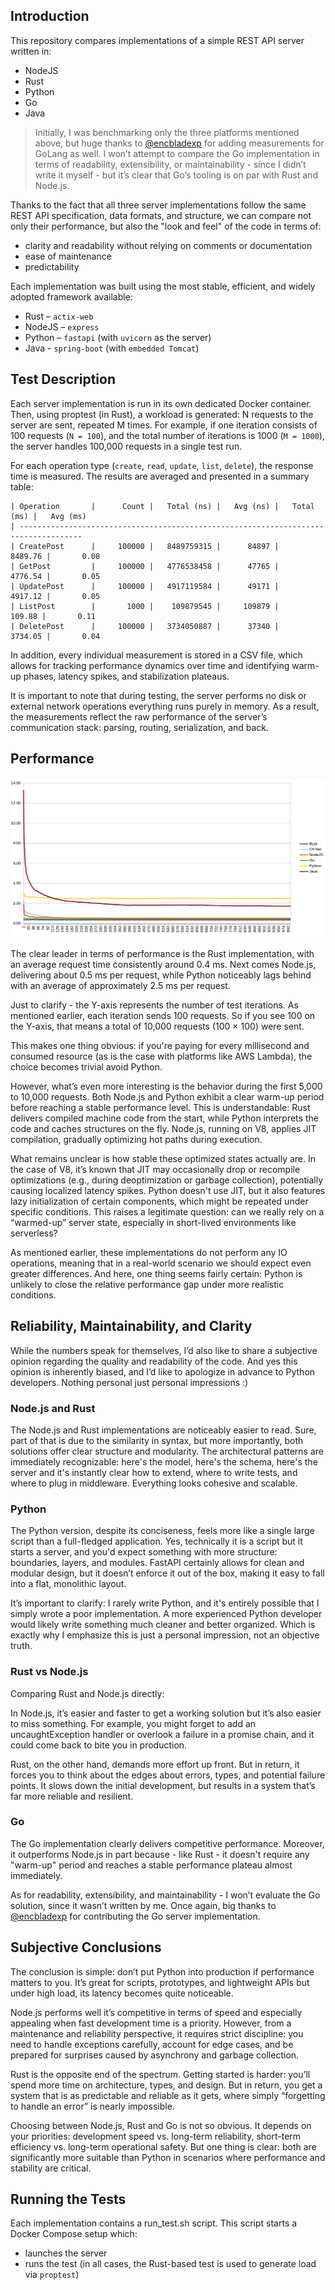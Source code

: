 ## Introduction

This repository compares implementations of a simple REST API server written in:

- NodeJS
- Rust
- Python
- Go
- Java

> Initially, I was benchmarking only the three platforms mentioned above, but huge thanks to [@encbladexp](https://github.com/encbladexp) for adding measurements for GoLang as well. I won’t attempt to compare the Go implementation in terms of readability, extensibility, or maintainability - since I didn’t write it myself - but it’s clear that Go’s tooling is on par with Rust and Node.js.

Thanks to the fact that all three server implementations follow the same REST API specification, data formats, and structure, we can compare not only their performance, but also the "look and feel" of the code in terms of:

- clarity and readability without relying on comments or documentation
- ease of maintenance
- predictability

Each implementation was built using the most stable, efficient, and widely adopted framework available:

- Rust – `actix-web`
- NodeJS – `express`
- Python – `fastapi` (with `uvicorn` as the server)
- Java - `spring-boot` (with `embedded Tomcat`)

## Test Description

Each server implementation is run in its own dedicated Docker container. Then, using proptest (in Rust), a workload is generated: N requests to the server are sent, repeated M times. For example, if one iteration consists of 100 requests (`N = 100`), and the total number of iterations is 1000 (`M = 1000`), the server handles 100,000 requests in a single test run.

For each operation type (`create`, `read`, `update`, `list`, `delete`), the response time is measured. The results are averaged and presented in a summary table:

```
| Operation       |      Count |   Total (ns) |   Avg (ns) |   Total (ms) |   Avg (ms)
| ------------------------------------------------------------------------------------
| CreatePost      |     100000 |   8489759315 |      84897 |      8489.76 |       0.08
| GetPost         |     100000 |   4776538458 |      47765 |      4776.54 |       0.05
| UpdatePost      |     100000 |   4917119584 |      49171 |      4917.12 |       0.05
| ListPost        |       1000 |    109879545 |     109879 |       109.88 |       0.11
| DeletePost      |     100000 |   3734050887 |      37340 |      3734.05 |       0.04
```

In addition, every individual measurement is stored in a CSV file, which allows for tracking performance dynamics over time and identifying warm-up phases, latency spikes, and stabilization plateaus.

It is important to note that during testing, the server performs no disk or external network operations  everything runs purely in memory. As a result, the measurements reflect the raw performance of the server’s communication stack: parsing, routing, serialization, and back.

## Performance

![image](stat/performance.png)

The clear leader in terms of performance is the Rust implementation, with an average request time consistently around 0.4 ms. Next comes Node.js, delivering about 0.5 ms per request, while Python noticeably lags behind with an average of approximately 2.5 ms per request.

Just to clarify - the Y-axis represents the number of test iterations. As mentioned earlier, each iteration sends 100 requests. So if you see 100 on the Y-axis, that means a total of 10,000 requests (100 × 100) were sent.

This makes one thing obvious: if you're paying for every millisecond and consumed resource (as is the case with platforms like AWS Lambda), the choice becomes trivial  avoid Python.

However, what’s even more interesting is the behavior during the first 5,000 to 10,000 requests. Both Node.js and Python exhibit a clear warm-up period before reaching a stable performance level. This is understandable: Rust delivers compiled machine code from the start, while Python interprets the code and caches structures on the fly. Node.js, running on V8, applies JIT compilation, gradually optimizing hot paths during execution.

What remains unclear is how stable these optimized states actually are. In the case of V8, it’s known that JIT may occasionally drop or recompile optimizations (e.g., during deoptimization or garbage collection), potentially causing localized latency spikes. Python doesn't use JIT, but it also features lazy initialization of certain components, which might be repeated under specific conditions. This raises a legitimate question: can we really rely on a “warmed-up” server state, especially in short-lived environments like serverless?

As mentioned earlier, these implementations do not perform any IO operations, meaning that in a real-world scenario we should expect even greater differences. And here, one thing seems fairly certain: Python is unlikely to close the relative performance gap under more realistic conditions.

## Reliability, Maintainability, and Clarity

While the numbers speak for themselves, I’d also like to share a subjective opinion regarding the quality and readability of the code. And yes  this opinion is inherently biased, and I’d like to apologize in advance to Python developers. Nothing personal  just personal impressions :)

### Node.js and Rust

The Node.js and Rust implementations are noticeably easier to read. Sure, part of that is due to the similarity in syntax, but more importantly, both solutions offer clear structure and modularity. The architectural patterns are immediately recognizable: here's the model, here's the schema, here's the server  and it's instantly clear how to extend, where to write tests, and where to plug in middleware. Everything looks cohesive and scalable.

### Python

The Python version, despite its conciseness, feels more like a single large script than a full-fledged application. Yes, technically it is a script  but it starts a server, and you'd expect something with more structure: boundaries, layers, and modules. FastAPI certainly allows for clean and modular design, but it doesn’t enforce it out of the box, making it easy to fall into a flat, monolithic layout.

It’s important to clarify: I rarely write Python, and it's entirely possible that I simply wrote a poor implementation. A more experienced Python developer would likely write something much cleaner and better organized. Which is exactly why I emphasize  this is just a personal impression, not an objective truth.

### Rust vs Node.js

Comparing Rust and Node.js directly:

In Node.js, it’s easier and faster to get a working solution  but it’s also easier to miss something. For example, you might forget to add an uncaughtException handler or overlook a failure in a promise chain, and it could come back to bite you in production.

Rust, on the other hand, demands more effort up front. But in return, it forces you to think about the edges  about errors, types, and potential failure points. It slows down the initial development, but results in a system that’s far more reliable and resilient.

### Go

The Go implementation clearly delivers competitive performance. Moreover, it outperforms Node.js in part because - like Rust - it doesn't require any "warm-up" period and reaches a stable performance plateau almost immediately.

As for readability, extensibility, and maintainability - I won’t evaluate the Go solution, since it wasn’t written by me. Once again, big thanks to [@encbladexp](https://github.com/encbladexp) for contributing the Go server implementation.

## Subjective Conclusions

The conclusion is simple: don’t put Python into production if performance matters to you. It’s great for scripts, prototypes, and lightweight APIs  but under high load, its latency becomes quite noticeable.

Node.js performs well  it’s competitive in terms of speed and especially appealing when fast development time is a priority. However, from a maintenance and reliability perspective, it requires strict discipline: you need to handle exceptions carefully, account for edge cases, and be prepared for surprises caused by asynchrony and garbage collection.

Rust is the opposite end of the spectrum. Getting started is harder: you’ll spend more time on architecture, types, and design. But in return, you get a system that is as predictable and reliable as it gets, where simply “forgetting to handle an error” is nearly impossible.

Choosing between Node.js, Rust and Go is not so obvious. It depends on your priorities: development speed vs. long-term reliability, short-term efficiency vs. long-term operational safety. But one thing is clear: both are significantly more suitable than Python in scenarios where performance and stability are critical.

## Running the Tests

Each implementation contains a run_test.sh script. This script starts a Docker Compose setup which:

- launches the server
- runs the test (in all cases, the Rust-based test is used to generate load via `proptest`)
